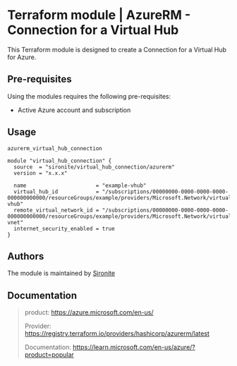 # Terraform module | AzureRM - Connection for a Virtual Hub

This Terraform module is designed to create a Connection for a Virtual Hub for Azure.

## Pre-requisites

Using the modules requires the following pre-requisites:
 * Active Azure account and subscription 

## Usage

`azurerm_virtual_hub_connection`

```hcl
module "virtual_hub_connection" {
  source  = "sironite/virtual_hub_connection/azurerm"
  version = "x.x.x"

  name                      = "example-vhub"
  virtual_hub_id            = "/subscriptions/00000000-0000-0000-0000-000000000000/resourceGroups/example/providers/Microsoft.Network/virtualHubs/example-vhub"
  remote_virtual_network_id = "/subscriptions/00000000-0000-0000-0000-000000000000/resourceGroups/example/providers/Microsoft.Network/virtualNetworks/example-vnet"
  internet_security_enabled = true
}

```

## Authors

The module is maintained by [Sironite](https://github.com/sironite)

## Documentation

> product: https://azure.microsoft.com/en-us/
> 
> Provider: https://registry.terraform.io/providers/hashicorp/azurerm/latest
> 
> Documentation: https://learn.microsoft.com/en-us/azure/?product=popular
